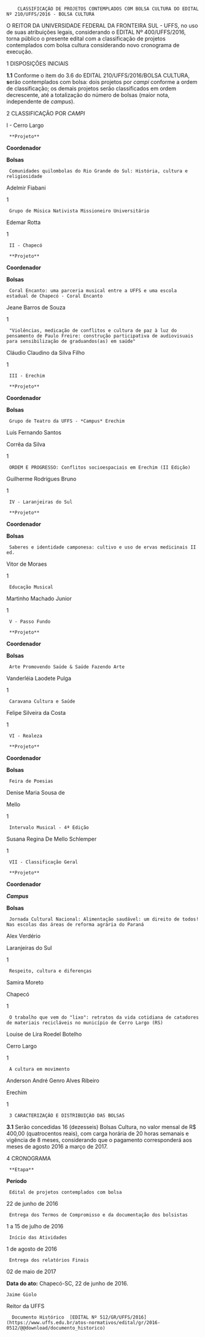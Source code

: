         CLASSIFICAÇÃO DE PROJETOS CONTEMPLADOS COM BOLSA CULTURA DO EDITAL Nº 210/UFFS/2016 - BOLSA CULTURA  

O REITOR DA UNIVERSIDADE FEDERAL DA FRONTEIRA SUL - UFFS, no uso de suas atribuições legais, considerando o EDITAL Nº 400/UFFS/2016, torna público o presente edital com a classificação de projetos contemplados com bolsa cultura considerando novo cronograma de execução.

 1 DISPOSIÇÕES INICIAIS

 **1.1** Conforme o item do 3.6 do EDITAL 210/UFFS/2016/BOLSA CULTURA, **s**erão contemplados com bolsa: dois projetos por *campi* conforme a ordem de classificação; os demais projetos serão classificados em ordem decrescente, até a totalização do número de bolsas (maior nota, independente de *campus*).

 2 CLASSIFICAÇÃO POR *CAMPI*

 I - Cerro Largo

     **Projeto**

   **Coordenador**

   **Bolsas**

     Comunidades quilombolas do Rio Grande do Sul: História, cultura e religiosidade

   Adelmir Fiabani

   1

     Grupo de Música Nativista Missioneiro Universitário

   Edemar Rotta

   1

     II - Chapecó

     **Projeto**

   **Coordenador**

   **Bolsas**

     Coral Encanto: uma parceria musical entre a UFFS e uma escola estadual de Chapecó - Coral Encanto

   Jeane Barros de Souza

   1

     "Violências, medicação de conflitos e cultura de paz à luz do pensamento de Paulo Freire: construção participativa de audiovisuais para sensibilização de graduandos(as) em saúde"

   Cláudio Claudino da Silva Filho

   1

     III - Erechim

     **Projeto**

   **Coordenador**

   **Bolsas**

     Grupo de Teatro da UFFS - *Campus* Erechim

   Luís Fernando Santos

 Corrêa da Silva

   1

     ORDEM E PROGRESSO: Conflitos socioespaciais em Erechim (II Edição)

   Guilherme Rodrigues Bruno

   1

     IV - Laranjeiras do Sul

     **Projeto**

   **Coordenador**

   **Bolsas**

     Saberes e identidade camponesa: cultivo e uso de ervas medicinais II ed.

   Vitor de Moraes

   1

     Educação Musical

   Martinho Machado Junior

   1

     V - Passo Fundo

     **Projeto**

   **Coordenador**

   **Bolsas**

     Arte Promovendo Saúde & Saúde Fazendo Arte

   Vanderléia Laodete Pulga

   1

     Caravana Cultura e Saúde

   Felipe Silveira da Costa

   1

     VI - Realeza

     **Projeto**

   **Coordenador**

   **Bolsas**

     Feira de Poesias

   Denise Maria Sousa de

 Mello

   1

     Intervalo Musical - 4ª Edição

   Susana Regina De Mello Schlemper

   1

     VII - Classificação Geral

     **Projeto**

   **Coordenador**

   ***Campus***

   **Bolsas**

     Jornada Cultural Nacional: Alimentação saudável: um direito de todos! Nas escolas das áreas de reforma agrária do Paraná

   Alex Verdério

   Laranjeiras do Sul

   1

     Respeito, cultura e diferenças

   Samira Moreto

   Chapecó

   1

     O trabalho que vem do "lixo": retratos da vida cotidiana de catadores de materiais recicláveis no município de Cerro Largo (RS)

   Louise de Lira Roedel Botelho

   Cerro Largo

   1

     A cultura em movimento

   Anderson André Genro Alves Ribeiro

   Erechim

   1

     3 CARACTERIZAÇÃO E DISTRIBUIÇÃO DAS BOLSAS

 **3.1** Serão concedidas 16 (dezesseis) Bolsas Cultura, no valor mensal de R$ 400,00 (quatrocentos reais), com carga horária de 20 horas semanais e vigência de 8 meses, considerando que o pagamento corresponderá aos meses de agosto 2016 a março de 2017.

 4 CRONOGRAMA

     **Etapa**

   **Período**

     Edital de projetos contemplados com bolsa

   22 de junho de 2016

     Entrega dos Termos de Compromisso e da documentação dos bolsistas

   1 a 15 de julho de 2016

     Início das Atividades

   1 de agosto de 2016

     Entrega dos relatórios Finais

   02 de maio de 2017

      

   **Data do ato:** Chapecó-SC, 22 de junho de 2016.   
 

    Jaime Giolo   
 Reitor da UFFS 

      Documento Histórico  [EDITAL Nº 512/GR/UFFS/2016](https://www.uffs.edu.br/atos-normativos/edital/gr/2016-0512/@@download/documento_historico)     
      